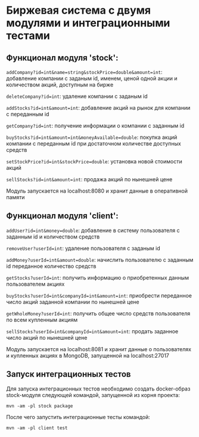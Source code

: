 # Биржевая система с двумя модулями и интеграционными тестами

## Функционал модуля 'stock':

`addCompany?id=int&name=string&stockPrice=double&amount=int`: добавление компании с заданым id, именем, ценой одной акции и количеством акций, доступным на бирже

`deleteCompany?id=int`: удаление компании с заданым id

`addStocks?id=int&amount=int`: добавление акций на рынок для компании с переданным id

`getCompany?id=int`: получение информации о компании с заданным id

`buyStocks?id=int&amount=int&moneyAvailable=double`: покупка акций компании с переданным id при достаточном количестве доступных средств

`setStockPrice?id=int&stockPrice=double`: установка новой стоимости акций

`sellStocks?id=int&amount=int`: продажа акций по нынешней цене


Модуль запускается на localhost:8080 и хранит данные в оперативной памяти

## Функционал модуля 'client':

`addUser?id=int&money=double`: добавление в систему пользователя с заданным id и количеством средств

`removeUser?userId=int`: удаление пользователя с заданым id

`addMoney?userId=int&amount=double`: начислить пользователю с заданным id переданное количество средств

`getStocks?userId=int`: получить информацию о приобретенных данным пользователем акциях

`buyStocks?userId=int&companyId=int&amount=int`: приобрести переданное число акций заданной компании по нынешней цене

`getWholeMoney?userId=int`: получить общее число средств пользователя по всем купленным акциям

`sellStocks?userId=int&companyId=int&amount=int`: продать заданное число акций по нынешней цене

Модуль запускается на localhost:8081 и хранит данные о пользователях и купленных акциях в MongoDB, запущенной на localhost:27017

## Запуск интеграционных тестов

Для запуска интеграционных тестов необходимо создать docker-образ stock-модуля следующей командой, запущенной из корня проекта:

```mvn -am -pl stock package```

После чего запустить интеграционные тесты командой:

```mvn -am -pl client test```
